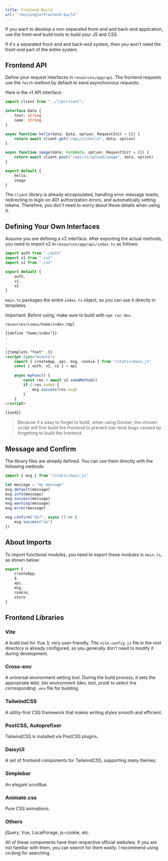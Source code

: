 ```yaml
---
title: Frontend Build
url: "/en/single/frontend-build"
---
```


If you want to develop a non-separated front-end and back-end application, use the front-end build tools to build your JS and CSS.

If it's a separated front-end and back-end system, then you won't need the front-end part of the entire system.

## Frontend API

Define your request interfaces in `resources/app/api`. The frontend requests use the `fetch` method by default to send asynchronous requests.

Here is the v1 API interface:

```typescript
import client from "../lib/client";

interface Data {
    test: string
    name: string
}

async function hello(data: Data, option: RequestInit = {}) {
    return await client.get("/api/v1/hello", data, option)
}

async function image(data: FormData, option: RequestInit = {}) {
    return await client.post("/api/v1/upload/image", data, option)
}

export default {
    hello,
    image
}
```


The `client` library is already encapsulated, handling error message toasts, redirecting to login on 401 authorization errors, and automatically setting tokens. Therefore, you don't need to worry about these details when using it.

## Defining Your Own Interfaces

Assume you are defining a v2 interface. After exporting the actual methods, you need to import v2 in `resources/app/api/index.ts` as follows:

```typescript
import auth from "./auth"
import v1 from "./v1"
import v2 from "./v2"

export default {
    auth,
    v1,
    v2
}
```


`main.ts` packages the entire `index.ts` object, so you can use it directly in templates.

Important: Before using, make sure to build with `npm run dev`.

`resources/views/home/index.tmpl`
```html
{{define "home/index"}}
.
.
.
{{template "foot" .}}
<script type="module">
    import { createApp, api, msg, cookie } from "/static/main.js"
    const { auth, v1, v2 } = api
    
    async myFunc() {
        const res = await v2.someMethod()
        if (!res.code) {
            msg.success(res.msg)
        }
    }
</script>

{{end}}
```


> Because it's easy to forget to build, when using Docker, the chosen script will first build the frontend to prevent low-level bugs caused by forgetting to build the frontend.

## Message and Confirm

The library files are already defined. You can use them directly with the following methods:

```javascript
import { msg } from "/static/main.js"

let message = "my message"
msg.default(message)
msg.info(message)
msg.success(message)
msg.warning(message)
msg.error(message)

msg.confirm("ok?", async () => {
    msg.success("ok")
})
```


## About Imports

To import functional modules, you need to export these modules in `main.ts`, as shown below:

```typescript
export {
    createApp,
    $,
    api,
    msg,
    cookie,
    store
}
```


## Frontend Libraries

### Vite

A build tool for Vue 3, very user-friendly. The `vite.config.js` file in the root directory is already configured, so you generally don't need to modify it during development.

### Cross-env

A universal environment setting tool. During the build process, it sets the appropriate `NODE_ENV` environment (dev, test, prod) to select the corresponding `.env` file for building.

### TailwindCSS

A utility-first CSS framework that makes writing styles smooth and efficient.

### PostCSS, Autoprefixer

TailwindCSS is installed via PostCSS plugins.

### DaisyUI

A set of frontend components for TailwindCSS, supporting many themes.

### Simplebar

An elegant scrollbar.

### Animate.css

Pure CSS animations.

### Others

jQuery, Vue, LocalForage, js-cookie, etc.

All of these components have their respective official websites. If you are not familiar with them, you can search for them easily. I recommend using cn.bing for searching.